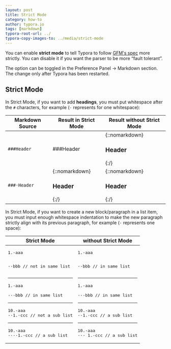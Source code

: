 ```yaml
---
layout: post
title: Strict Mode
category: how-to
author: typora.io
tags: [markdown]
typora-root-url: ../
typora-copy-images-to: ../media/strict-mode
---
```


You can enable **strict mode** to tell Typora to follow [GFM's spec](https://github.github.com/gfm/) more strictly. You can disable it if you want the parser to be more “fault tolerant”.

The option can be toggled in the Preference Panel → Markdown section. The change only after Typora has been restarted.

## Strict Mode

In Strict Mode, if you want to add **headings**, you must put whitespace after the `#` characters, for example (`·` represents for one whitespace):

| Markdown Source | Result in Strict Mode             | Result without Strict Mode        |
| --------------- | --------------------------------- | --------------------------------- |
| `###Header`     | ###Header                         | {::nomarkdown}<h3>Header</h3>{:/} |
| `###·Header`    | {::nomarkdown}<h3>Header</h3>{:/} | {::nomarkdown}<h3>Header</h3>{:/} |

In Strict Mode, if you want to create a new block/paragraph in a list item, you must input enough whitespace indentation to make the new paragraph strictly align with its previous paragraph, for example (`·` represents one space):

<table><thead><tr><th>Strict Mode</th><th>without Strict Mode</th></tr></thead>

<tbody><tr><td>
<pre>
1.·aaa

··bbb // not in same list
</pre><hr/>

<pre>
1.·aaa

···bbb // in same list
</pre><hr/>

<pre>
10.·aaa
··1.·ccc // not a sub list
</pre><hr/>

<pre>
10.·aaa
····1.·ccc // a sub list
</pre>
</td><td>
<pre>
1.·aaa

··bbb // in same list
</pre><hr/>

<pre>
1.·aaa

···bbb // in same list
</pre><hr/>

<pre>
10.·aaa
··1.·ccc // a sub list
</pre><hr/>

<pre>
10.·aaa
··· 1.·ccc // a sub list
</pre>
</td></tr></tbody></table>  

